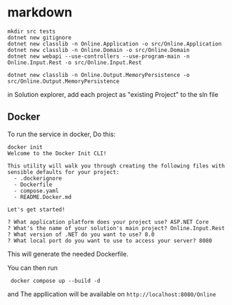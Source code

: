 # markdown

```
mkdir src tests
dotnet new gitignore
dotnet new classlib -n Online.Application -o src/Online.Application
dotnet new classlib -n Online.Domain -o src/Online.Domain
dotnet new webapi --use-controllers --use-program-main -n Online.Input.Rest -o src/Online.Input.Rest

dotnet new classlib -n Online.Output.MemoryPersistence -o src/Online.Output.MemoryPersistence
```

in Solution explorer, add each project as "existing Project" to the sln file


## Docker

To run the service in docker, Do this:

```
docker init
Welcome to the Docker Init CLI!

This utility will walk you through creating the following files with sensible defaults for your project:
  - .dockerignore
  - Dockerfile
  - compose.yaml
  - README.Docker.md

Let's get started!

? What application platform does your project use? ASP.NET Core
? What's the name of your solution's main project? Online.Input.Rest
? What version of .NET do you want to use? 8.0
? What local port do you want to use to access your server? 8080
```

This will generate the needed Dockerfile.

You can then run

```
 docker compose up --build -d
```

and The appllication will be available on `http://localhost:8080/Online`

